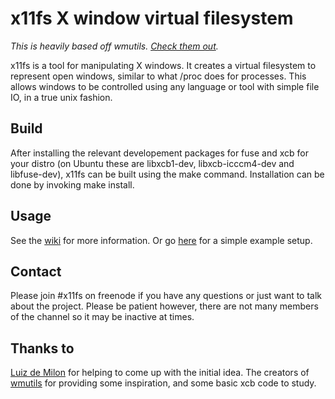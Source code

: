 x11fs X window virtual filesystem
=================================

*This is heavily based off wmutils. [Check them out](http://wmutils.io).*

x11fs is a tool for manipulating X windows.
It creates a virtual filesystem to represent open windows, similar to what /proc does for processes.
This allows windows to be controlled using any language or tool with simple file IO, in a true unix fashion.


Build
-----

After installing the relevant developement packages for fuse and xcb for your distro (on Ubuntu these are libxcb1-dev, libxcb-icccm4-dev and libfuse-dev), x11fs can be built using the make command.
Installation can be done by invoking make install.


Usage
-----

See the [wiki](https://github.com/sdhand/x11fs/wiki) for more information.
Or go [here](https://github.com/sdhand/x11fs/wiki/Example-Setup) for a simple example setup.

Contact
-------

Please join #x11fs on freenode if you have any questions or just want to talk about the project. Please be patient however, there are not many members of the channel so it may be inactive at times.

Thanks to
---------

[Luiz de Milon](https://github.com/kori) for helping to come up with the initial idea.
The creators of [wmutils](https://wmutils.io) for providing some inspiration, and some basic xcb code to study.
